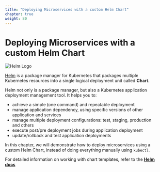 ```yaml
---
title: "Deploying Microservices with a custom Helm Chart"
chapter: true
weight: 80
---
```


# Deploying Microservices with a custom Helm Chart

![Helm Logo](/images/helm-logo.svg)

[Helm](https://helm.sh/) is a package manager for Kubernetes that packages multiple Kubernetes resources into a single logical deployment unit called **Chart**.

Helm not only is a package manager, but also a Kubernetes application deployment management tool. It helps you to:

- achieve a simple (one command) and repeatable deployment
- manage application dependency, using specific versions of other application and services
- manage multiple deployment configurations: test, staging, production and others
- execute post/pre deployment jobs during application deployment
- update/rollback and test application deployments


In this chapter, we will demonstrate how to deploy microservices using a custom Helm Chart, instead of doing everything manually using `kubectl`.

For detailed information on working with chart templates, refer to the [**Helm docs**](https://docs.helm.sh/chart_template_guide/)
